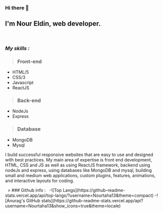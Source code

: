 ### Hi there 👋

## I'm Nour Eldin, web developer.
&nbsp;
### _My skills :_ 
> ### Front-end

 - HTML/5
 - CSS/3
 - Javascript
 - ReactJS
  
 > ### Back-end 
 - NodeJs
 - Express
> ### Database
 - MongoDB
 - Mysql
&nbsp;
<p> I build successful responsive websites that are easy to use and designed with best practices. My main area of ​​expertise is front end development, HTML, CSS and JS as well as using ReactJS framework, backend using nodeJs and express, using databases like MongoDB and mysql, building small and medium web applications, custom plugins, features, animations, and interactive layouts for coding.
 </p>
 &nbsp;
> ### Github info :
 &nbsp;
-![Top Langs](https://github-readme-stats.vercel.app/api/top-langs/?username=Nourtaha13&theme=compact)
-![Anurag's GitHub stats](https://github-readme-stats.vercel.app/api?username=Nourtaha13&show_icons=true&theme=locale)


